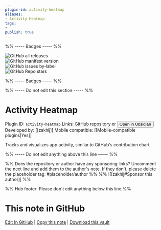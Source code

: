 ```yaml
---
plugin-id: activity-heatmap
aliases:
- Activity Heatmap
tags: 
- 
publish: true
---
```


%% ----- Badges ----- %%

![GitHub all releases](https://img.shields.io/github/downloads/zakhij/obsidian-activity-heatmap/total?color=573E7A&logo=github&style=for-the-badge)   
![GitHub manifest version](https://img.shields.io/github/manifest-json/v/zakhij/obsidian-activity-heatmap?color=573E7A&logo=github&style=for-the-badge)   
![GitHub issues by-label](https://img.shields.io/github/issues/zakhij/obsidian-activity-heatmap/help%20wanted?color=573E7A&logo=github&style=for-the-badge)   
![GitHub Repo stars](https://img.shields.io/github/stars/zakhij/obsidian-activity-heatmap?color=573E7A&logo=github&style=for-the-badge)

%% ----- Badges ----- %%

%% ----- Do not edit this section ----- %%

# Activity Heatmap

Plugin ID: `activity-heatmap`
Links: [GitHub repository](https://github.com/zakhij/obsidian-activity-heatmap) or [<button id=HH>Open in Obsidian</button>](obsidian://show-plugin?id=activity-heatmap)
Developed by: [[zakhij]]
Mobile compatible: [[Mobile-compatible plugins|Yes]]

Tracks and visualizes app activity, similar to GitHub's contribution chart.

%% ----- Do not edit anything above this line ----- %% 

%% Does the repository or author have any sponsoring links? Uncomment the next line and add them to the author's note. If they don't, please delete the placeholder tag: #placeholder/author %%
%% ![[zakhij#Sponsor this author]] %%

%% Hub footer: Please don't edit anything below this line %%

# This note in GitHub

<span class="git-footer">[Edit In GitHub](https://github.dev/obsidian-community/obsidian-hub/blob/main/02%20-%20Community%20Expansions/02.05%20All%20Community%20Expansions/Plugins/activity-heatmap.md "git-hub-edit-note") | [Copy this note](https://raw.githubusercontent.com/obsidian-community/obsidian-hub/main/02%20-%20Community%20Expansions/02.05%20All%20Community%20Expansions/Plugins/activity-heatmap.md "git-hub-copy-note") | [Download this vault](https://github.com/obsidian-community/obsidian-hub/archive/refs/heads/main.zip "git-hub-download-vault") </span>

